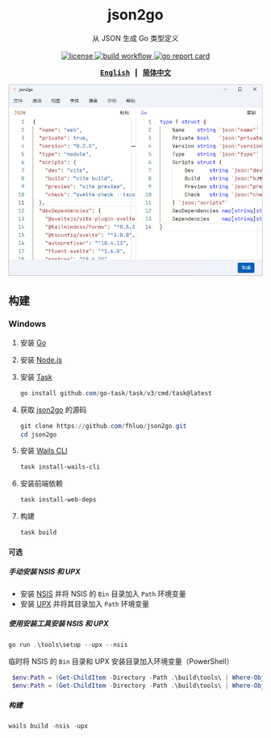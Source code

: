 <div align="center">

# json2go

从 JSON 生成 Go 类型定义
<br><br>
<a href="https://github.com/fhluo/json2go/blob/main/LICENSE">
  <img src="https://img.shields.io/github/license/fhluo/json2go" alt="license">
</a>
<a href="https://github.com/fhluo/json2go/actions/workflows/build.yaml">
  <img src="https://github.com/fhluo/json2go/actions/workflows/build.yaml/badge.svg" alt="build workflow">
</a>
<a href="https://goreportcard.com/report/github.com/fhluo/json2go">
  <img src="https://goreportcard.com/badge/github.com/fhluo/json2go" alt="go report card">
</a>

<samp>

**[English](readme.md)** ┃ **[简体中文](readme.zh-Hans.md)**

</samp>

![json2go](assets/images/json2go.zh-Hans.png)

</div>

## 构建

### Windows

1. 安装 [Go](https://go.dev/dl/)
2. 安装 [Node.js](https://nodejs.org/zh-cn/)
3. 安装 [Task](https://taskfile.dev/installation/)

    ```PowerShell
    go install github.com/go-task/task/v3/cmd/task@latest
    ```

4. 获取 [json2go](https://github.com/fhluo/json2go) 的源码

   ```PowerShell
   git clone https://github.com/fhluo/json2go.git
   cd json2go
   ```

5. 安装 [Wails CLI](https://wails.io/docs/gettingstarted/installation)

    ```PowerShell
    task install-wails-cli
    ```

6. 安装前端依赖

   ```PowerShell
   task install-web-deps
   ```

7. 构建

   ```PowerShell
   task build
   ```

#### 可选

##### 手动安装 NSIS 和 UPX

- 安装 [NSIS](https://nsis.sourceforge.io/Download) 并将 NSIS 的 `Bin` 目录加入 `Path` 环境变量
- 安装 [UPX](https://github.com/upx/upx/releases/latest) 并将其目录加入 `Path` 环境变量

##### 使用安装工具安装 NSIS 和 UPX

```PowerShell
go run .\tools\setup --upx --nsis
```

临时将 NSIS 的 `Bin` 目录和 UPX 安装目录加入环境变量（PowerShell）

```PowerShell
 $env:Path = (Get-ChildItem -Directory -Path .\build\tools\ | Where-Object { $_.Name -match "^nsis-" }).FullName + "\Bin" + ";" + $env:Path
 $env:Path = (Get-ChildItem -Directory -Path .\build\tools\ | Where-Object { $_.Name -match "^upx-" }).FullName + ";" + $env:Path
```

##### 构建

```PowerShell
wails build -nsis -upx
```
